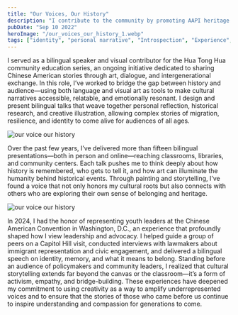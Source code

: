 ```yaml
---
title: "Our Voices, Our History"
description: "I contribute to the community by promoting AAPI heritage and cultural awareness through programs with the North American Maple Cultural Center and other initiatives, organizing events, leading youth engagement, and fostering connections that celebrate history, identity, and shared experiences."
pubDate: "Sep 10 2022"
heroImage: "/our_voices_our_history_1.webp"
tags: ["identity", "personal narrative", "Introspection", "Experience", "Cultural Reflection", "Public Speaking"]
---
```

I served as a bilingual speaker and visual contributor for the Hua Tong Hua community education series, an ongoing initiative dedicated to sharing Chinese American stories through art, dialogue, and intergenerational exchange. In this role, I’ve worked to bridge the gap between history and audience—using both language and visual art as tools to make cultural narratives accessible, relatable, and emotionally resonant. I design and present bilingual talks that weave together personal reflection, historical research, and creative illustration, allowing complex stories of migration, resilience, and identity to come alive for audiences of all ages.

![our voice our history](/our_voice_our_history_3.webp)

Over the past few years, I’ve delivered more than fifteen bilingual presentations—both in person and online—reaching classrooms, libraries, and community centers. Each talk pushes me to think deeply about how history is remembered, who gets to tell it, and how art can illuminate the humanity behind historical events. Through painting and storytelling, I’ve found a voice that not only honors my cultural roots but also connects with others who are exploring their own sense of belonging and heritage.


![our voice our history](/our_voice_our_history_2.webp)

In 2024, I had the honor of representing youth leaders at the Chinese American Convention in Washington, D.C., an experience that profoundly shaped how I view leadership and advocacy. I helped guide a group of peers on a Capitol Hill visit, conducted interviews with lawmakers about immigrant representation and civic engagement, and delivered a bilingual speech on identity, memory, and what it means to belong. Standing before an audience of policymakers and community leaders, I realized that cultural storytelling extends far beyond the canvas or the classroom—it’s a form of activism, empathy, and bridge-building. These experiences have deepened my commitment to using creativity as a way to amplify underrepresented voices and to ensure that the stories of those who came before us continue to inspire understanding and compassion for generations to come.
